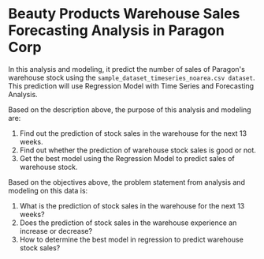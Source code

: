 # Beauty Products Warehouse Sales Forecasting Analysis in Paragon Corp
In this analysis and modeling, it predict the number of sales of Paragon's warehouse stock using the `sample_dataset_timeseries_noarea.csv dataset`. This prediction will use Regression Model with Time Series and Forecasting Analysis.

Based on the description above, the purpose of this analysis and modeling are:
1. Find out the prediction of stock sales in the warehouse for the next 13 weeks.
2. Find out whether the prediction of warehouse stock sales is good or not.
3. Get the best model using the Regression Model to predict sales of warehouse stock.

Based on the objectives above, the problem statement from analysis and modeling on this data is:
1. What is the prediction of stock sales in the warehouse for the next 13 weeks?
2. Does the prediction of stock sales in the warehouse experience an increase or decrease?
3. How to determine the best model in regression to predict warehouse stock sales?
